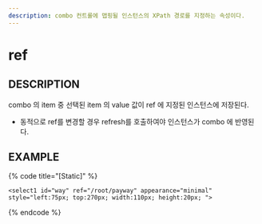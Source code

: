 ```yaml
---
description: combo 컨트롤에 맵핑될 인스턴스의 XPath 경로를 지정하는 속성이다.
---
```


# ref

## DESCRIPTION

combo 의 item 중 선택된 item 의 value 값이 ref 에 지정된 인스턴스에 저장된다.

* 동적으로 ref를 변경할 경우 refresh를 호출하여야 인스턴스가 combo 에 반영된다. 

## EXAMPLE

{% code title="\[Static\]" %}
```markup
<select1 id="way" ref="/root/payway" appearance="minimal" style="left:75px; top:270px; width:110px; height:20px; ">  
```
{% endcode %}



